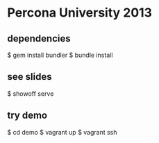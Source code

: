 # Percona University 2013

## dependencies
  $ gem install bundler
  $ bundle install

## see slides
  $ showoff serve


## try demo
  $ cd demo
  $ vagrant up
  $ vagrant ssh
